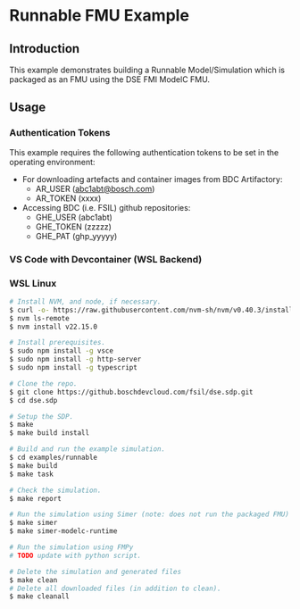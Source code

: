 # Runnable FMU Example

## Introduction

This example demonstrates building a Runnable Model/Simulation which is packaged
as an FMU using the DSE FMI ModelC FMU.


## Usage

### Authentication Tokens

This example requires the following authentication tokens to be set in the
operating environment:

* For downloading artefacts and container images from BDC Artifactory:
    * AR_USER (abc1abt@bosch.com)
    * AR_TOKEN (xxxx)
* Accessing BDC (i.e. FSIL) github repositories:
    * GHE_USER (abc1abt)
    * GHE_TOKEN (zzzzz)
    * GHE_PAT (ghp_yyyyy)


### VS Code with Devcontainer (WSL Backend)


### WSL Linux

```bash
# Install NVM, and node, if necessary.
$ curl -o- https://raw.githubusercontent.com/nvm-sh/nvm/v0.40.3/install.sh | bash
$ nvm ls-remote
$ nvm install v22.15.0

# Install prerequisites.
$ sudo npm install -g vsce
$ sudo npm install -g http-server
$ sudo npm install -g typescript

# Clone the repo.
$ git clone https://github.boschdevcloud.com/fsil/dse.sdp.git
$ cd dse.sdp

# Setup the SDP.
$ make
$ make build install

# Build and run the example simulation.
$ cd examples/runnable
$ make build
$ make task

# Check the simulation.
$ make report

# Run the simulation using Simer (note: does not run the packaged FMU)
$ make simer
$ make simer-modelc-runtime

# Run the simulation using FMPy
# TODO update with python script.

# Delete the simulation and generated files
$ make clean
# Delete all downloaded files (in addition to clean).
$ make cleanall
```
